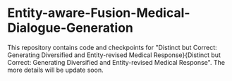 # Entity-aware-Fusion-Medical-Dialogue-Generation
This repository contains code and checkpoints for "Distinct but Correct: Generating Diversified and Entity-revised Medical Response}{Distinct but Correct: Generating Diversified and Entity-revised Medical Response".
The more details will be update soon.
